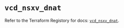 # `vcd_nsxv_dnat`

Refer to the Terraform Registory for docs: [`vcd_nsxv_dnat`](https://registry.terraform.io/providers/vmware/vcd/3.10.0/docs/resources/nsxv_dnat).
